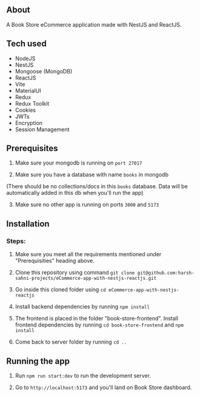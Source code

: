 ## About

A Book Store eCommerce application made with NestJS and ReactJS.

## Tech used

* NodeJS
* NestJS
* Mongoose (MongoDB)
* ReactJS
* Vite
* MaterialUI
* Redux
* Redux Toolkit
* Cookies
* JWTs
* Encryption
* Session Management

## Prerequisites

1. Make sure your mongodb is running on `port 27017`

2. Make sure you have a database with name `books` in mongodb

(There should be no collections/docs in this `books` database. Data will be automatically added in this db when you'll run the app)

3. Make sure no other app is running on ports `3000` and `5173`

## Installation

### Steps:

1. Make sure you meet all the requirements mentioned under "Prerequisities" heading above.

2. Clone this repository using command `git clone git@github.com:harsh-sahni-projects/eCommerce-app-with-nestjs-reactjs.git`

2. Go inside this cloned folder using `cd eCommerce-app-with-nestjs-reactjs`

3. Install backend dependencies by running `npm install`

4. The frontend is placed in the folder "book-store-frontend". Install frontend dependencies by running `cd book-store-frontend` and `npm install`

5. Come back to server folder by running `cd ..`

## Running the app

1. Run `npm run start:dev` to run the development server.

2. Go to `http://localhost:5173` and you'll land on Book Store dashboard.
